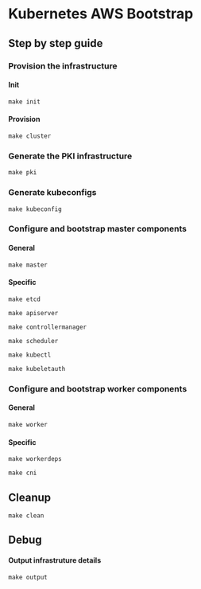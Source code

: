 # Kubernetes AWS Bootstrap

## Step by step guide

### Provision the infrastructure

#### Init

`make init`

#### Provision

`make cluster`

### Generate the PKI infrastructure

`make pki`

### Generate kubeconfigs

`make kubeconfig`

### Configure and bootstrap master components

#### General
`make master`

#### Specific

`make etcd`

`make apiserver`

`make controllermanager`

`make scheduler`

`make kubectl`

`make kubeletauth`

### Configure and bootstrap worker components

#### General
`make worker`

#### Specific

`make workerdeps`

`make cni`


## Cleanup

`make clean`

## Debug

#### Output infrastruture details

`make output`
